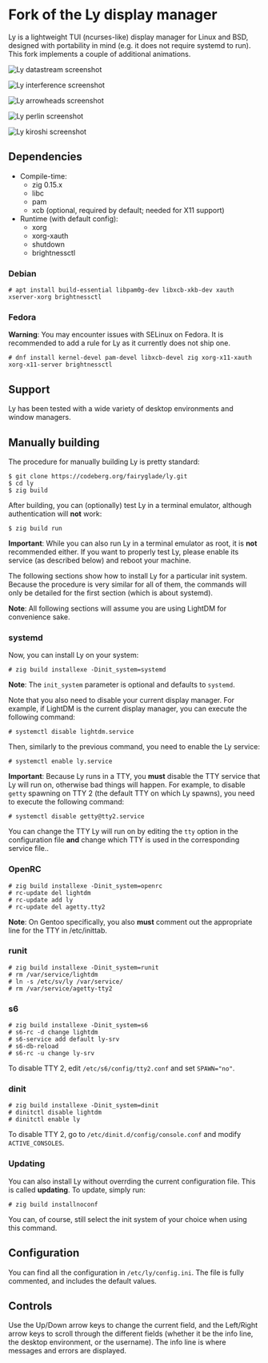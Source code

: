 # Fork of the Ly display manager

Ly is a lightweight TUI (ncurses-like) display manager for Linux and BSD,
designed with portability in mind (e.g. it does not require systemd to run).
This fork implements a couple of additional animations.

![Ly datastream screenshot](.github/datastream_screenshot.png "Ly datastream screenshot")

![Ly interference screenshot](.github/interference_screenshot.png "Ly interference screenshot")

![Ly arrowheads screenshot](.github/arrowheads_screenshot.png "Ly arrowheads screenshot")

![Ly perlin screenshot](.github/perlin_screenshot.png "Ly perlin screenshot")

![Ly kiroshi screenshot](.github/kiroshi_screenshot.png "Ly kiroshi screenshot")

## Dependencies

- Compile-time:
  - zig 0.15.x
  - libc
  - pam
  - xcb (optional, required by default; needed for X11 support)
- Runtime (with default config):
  - xorg
  - xorg-xauth
  - shutdown
  - brightnessctl

### Debian

```
# apt install build-essential libpam0g-dev libxcb-xkb-dev xauth xserver-xorg brightnessctl
```

### Fedora

**Warning**: You may encounter issues with SELinux on Fedora.
It is recommended to add a rule for Ly as it currently does not ship one.

```
# dnf install kernel-devel pam-devel libxcb-devel zig xorg-x11-xauth xorg-x11-server brightnessctl
```

## Support

Ly has been tested with a wide variety of desktop environments and window
managers.

## Manually building

The procedure for manually building Ly is pretty standard:

```
$ git clone https://codeberg.org/fairyglade/ly.git
$ cd ly
$ zig build
```

After building, you can (optionally) test Ly in a terminal emulator, although
authentication will **not** work:

```
$ zig build run
```

**Important**: While you can also run Ly in a terminal emulator as root, it is
**not** recommended either. If you want to properly test Ly, please enable its
service (as described below) and reboot your machine.

The following sections show how to install Ly for a particular init system.
Because the procedure is very similar for all of them, the commands will only
be detailed for the first section (which is about systemd).

**Note**: All following sections will assume you are using LightDM for
convenience sake.

### systemd

Now, you can install Ly on your system:

```
# zig build installexe -Dinit_system=systemd
```

**Note**: The `init_system` parameter is optional and defaults to `systemd`.

Note that you also need to disable your current display manager. For example,
if LightDM is the current display manager, you can execute the following
command:

```
# systemctl disable lightdm.service
```

Then, similarly to the previous command, you need to enable the Ly service:

```
# systemctl enable ly.service
```

**Important**: Because Ly runs in a TTY, you **must** disable the TTY service
that Ly will run on, otherwise bad things will happen. For example, to disable `getty` spawning on TTY 2 (the default TTY on which Ly spawns), you need to
execute the following command:

```
# systemctl disable getty@tty2.service
```

You can change the TTY Ly will run on by editing the `tty` option in the
configuration file **and** change which TTY is used in the corresponding
service file..

### OpenRC

```
# zig build installexe -Dinit_system=openrc
# rc-update del lightdm
# rc-update add ly
# rc-update del agetty.tty2
```

**Note**: On Gentoo specifically, you also **must** comment out the appropriate
line for the TTY in /etc/inittab.

### runit

```
# zig build installexe -Dinit_system=runit
# rm /var/service/lightdm
# ln -s /etc/sv/ly /var/service/
# rm /var/service/agetty-tty2
```

### s6

```
# zig build installexe -Dinit_system=s6
# s6-rc -d change lightdm
# s6-service add default ly-srv
# s6-db-reload
# s6-rc -u change ly-srv
```

To disable TTY 2, edit `/etc/s6/config/tty2.conf` and set `SPAWN="no"`.

### dinit

```
# zig build installexe -Dinit_system=dinit
# dinitctl disable lightdm
# dinitctl enable ly
```

To disable TTY 2, go to `/etc/dinit.d/config/console.conf` and modify
`ACTIVE_CONSOLES`.

### Updating

You can also install Ly without overrding the current configuration file. This
is called **updating**. To update, simply run:

```
# zig build installnoconf
```

You can, of course, still select the init system of your choice when using this
command.

## Configuration

You can find all the configuration in `/etc/ly/config.ini`. The file is fully
commented, and includes the default values.

## Controls

Use the Up/Down arrow keys to change the current field, and the Left/Right
arrow keys to scroll through the different fields (whether it be the info line,
the desktop environment, or the username). The info line is where messages and
errors are displayed.

